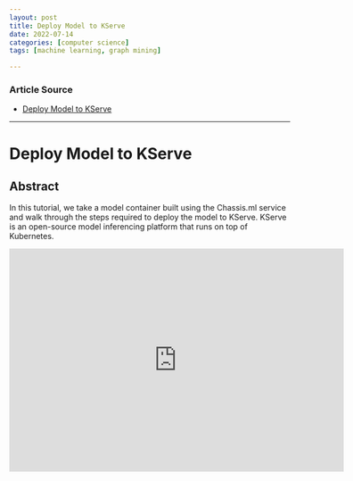```yaml
---
layout: post
title: Deploy Model to KServe
date: 2022-07-14
categories: [computer science]
tags: [machine learning, graph mining]

---
```


### Article Source

* [Deploy Model to KServe](https://www.youtube.com/watch?v=f46xzB4L6I4)


---

# Deploy Model to KServe


## Abstract

In this tutorial, we take a model container built using the Chassis.ml service and walk through the steps required to deploy the model to KServe. KServe is an open-source model inferencing platform that runs on top of Kubernetes.


<iframe width="600" height="400" src="https://www.youtube.com/embed/f46xzB4L6I4" title="YouTube video player" frameborder="0" allow="accelerometer; autoplay; clipboard-write; encrypted-media; gyroscope; picture-in-picture" allowfullscreen></iframe>